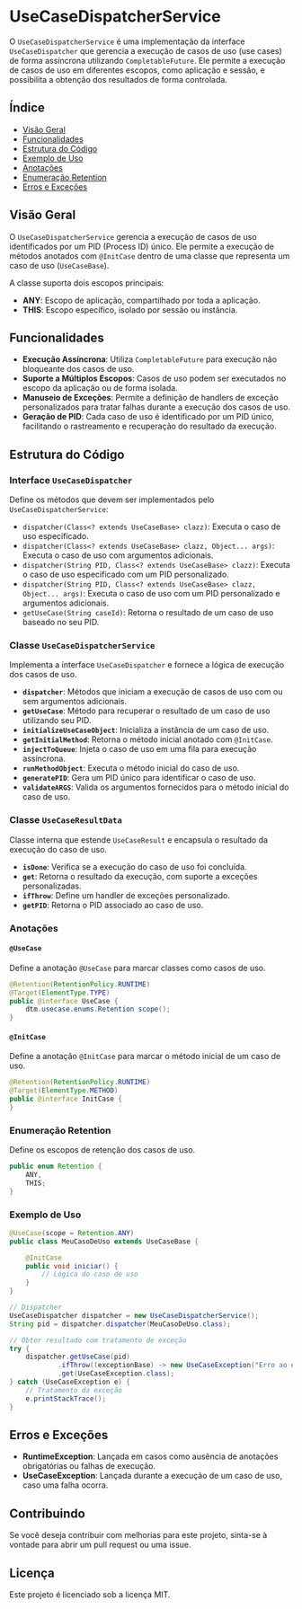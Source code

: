 # UseCaseDispatcherService

O `UseCaseDispatcherService` é uma implementação da interface `UseCaseDispatcher` que gerencia a execução de casos de uso (use cases) de forma assíncrona utilizando `CompletableFuture`. Ele permite a execução de casos de uso em diferentes escopos, como aplicação e sessão, e possibilita a obtenção dos resultados de forma controlada.

## Índice

- [Visão Geral](#visão-geral)
- [Funcionalidades](#funcionalidades)
- [Estrutura do Código](#estrutura-do-código)
- [Exemplo de Uso](#exemplo-de-uso)
- [Anotações](#anotações)
- [Enumeração Retention](#enumeração-retention)
- [Erros e Exceções](#erros-e-exceções)

## Visão Geral

O `UseCaseDispatcherService` gerencia a execução de casos de uso identificados por um PID (Process ID) único. Ele permite a execução de métodos anotados com `@InitCase` dentro de uma classe que representa um caso de uso (`UseCaseBase`).

A classe suporta dois escopos principais:

- **ANY**: Escopo de aplicação, compartilhado por toda a aplicação.
- **THIS**: Escopo específico, isolado por sessão ou instância.

## Funcionalidades

- **Execução Assíncrona**: Utiliza `CompletableFuture` para execução não bloqueante dos casos de uso.
- **Suporte a Múltiplos Escopos**: Casos de uso podem ser executados no escopo da aplicação ou de forma isolada.
- **Manuseio de Exceções**: Permite a definição de handlers de exceção personalizados para tratar falhas durante a execução dos casos de uso.
- **Geração de PID**: Cada caso de uso é identificado por um PID único, facilitando o rastreamento e recuperação do resultado da execução.

## Estrutura do Código

### Interface `UseCaseDispatcher`

Define os métodos que devem ser implementados pelo `UseCaseDispatcherService`:

- `dispatcher(Class<? extends UseCaseBase> clazz)`: Executa o caso de uso especificado.
- `dispatcher(Class<? extends UseCaseBase> clazz, Object... args)`: Executa o caso de uso com argumentos adicionais.
- `dispatcher(String PID, Class<? extends UseCaseBase> clazz)`: Executa o caso de uso especificado com um PID personalizado.
- `dispatcher(String PID, Class<? extends UseCaseBase> clazz, Object... args)`: Executa o caso de uso com um PID personalizado e argumentos adicionais.
- `getUseCase(String caseId)`: Retorna o resultado de um caso de uso baseado no seu PID.

### Classe `UseCaseDispatcherService`

Implementa a interface `UseCaseDispatcher` e fornece a lógica de execução dos casos de uso.

- **`dispatcher`**: Métodos que iniciam a execução de casos de uso com ou sem argumentos adicionais.
- **`getUseCase`**: Método para recuperar o resultado de um caso de uso utilizando seu PID.
- **`initializeUseCaseObject`**: Inicializa a instância de um caso de uso.
- **`getInitialMethod`**: Retorna o método inicial anotado com `@InitCase`.
- **`injectToQueue`**: Injeta o caso de uso em uma fila para execução assíncrona.
- **`runMethodObject`**: Executa o método inicial do caso de uso.
- **`generatePID`**: Gera um PID único para identificar o caso de uso.
- **`validateARGS`**: Valida os argumentos fornecidos para o método inicial do caso de uso.

### Classe `UseCaseResultData`

Classe interna que estende `UseCaseResult` e encapsula o resultado da execução do caso de uso. 

- **`isDone`**: Verifica se a execução do caso de uso foi concluída.
- **`get`**: Retorna o resultado da execução, com suporte a exceções personalizadas.
- **`ifThrow`**: Define um handler de exceções personalizado.
- **`getPID`**: Retorna o PID associado ao caso de uso.

### Anotações

#### `@UseCase`

Define a anotação `@UseCase` para marcar classes como casos de uso.

```java
@Retention(RetentionPolicy.RUNTIME)
@Target(ElementType.TYPE)
public @interface UseCase {
    dtm.usecase.enums.Retention scope();
}
```
#### `@InitCase`

Define a anotação `@InitCase` para marcar o método inicial de um caso de uso.

```java
@Retention(RetentionPolicy.RUNTIME)
@Target(ElementType.METHOD)
public @interface InitCase {
}
```

### Enumeração Retention

Define os escopos de retenção dos casos de uso.

```java
public enum Retention {
    ANY,
    THIS;
}
```

### Exemplo de Uso

```java
@UseCase(scope = Retention.ANY)
public class MeuCasoDeUso extends UseCaseBase {

    @InitCase
    public void iniciar() {
        // Lógica do caso de uso
    }
}

// Dispatcher
UseCaseDispatcher dispatcher = new UseCaseDispatcherService();
String pid = dispatcher.dispatcher(MeuCasoDeUso.class);

// Obter resultado com tratamento de exceção
try {
    dispatcher.getUseCase(pid)
            .ifThrow((exceptionBase) -> new UseCaseException("Erro ao executar o caso de uso: " + exceptionBase.getMessage()))
            .get(UseCaseException.class);
} catch (UseCaseException e) {
    // Tratamento da exceção
    e.printStackTrace();
}
```

## Erros e Exceções

- **RuntimeException**: Lançada em casos como ausência de anotações obrigatórias ou falhas de execução.
- **UseCaseException**: Lançada durante a execução de um caso de uso, caso uma falha ocorra.

## Contribuindo

Se você deseja contribuir com melhorias para este projeto, sinta-se à vontade para abrir um pull request ou uma issue.

## Licença

Este projeto é licenciado sob a licença MIT.
